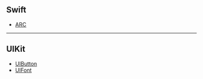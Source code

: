 ## Swift

- [ARC](Files/ARC.md)

---
## UIKit

- [UIButton](Files/UIButton.md)
- [UIFont](Files/UIFont.md)